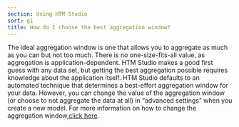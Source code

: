 ```yaml
---
section: Using HTM Studio
sort: g1
title: How do I choose the best aggregation window?
---
```


The ideal aggregation window is one that allows you to aggregate as much as you
can but not too much. There is no one-size-fits-all value, as aggregation is
application-dependent. HTM Studio makes a good first guess with any data set,
but getting the best aggregation possible requires knowledge about the
application itself. HTM Studio defaults to an automated technique that
determines a best-effort aggregation window for your data. However, you can
change the value of the aggregation window (or choose to not aggregate the data
at all) in “advanced settings” when you create a new model. For more information
on how to change the aggregation window,[click here](/applications/htm-studio/aggregation/).
